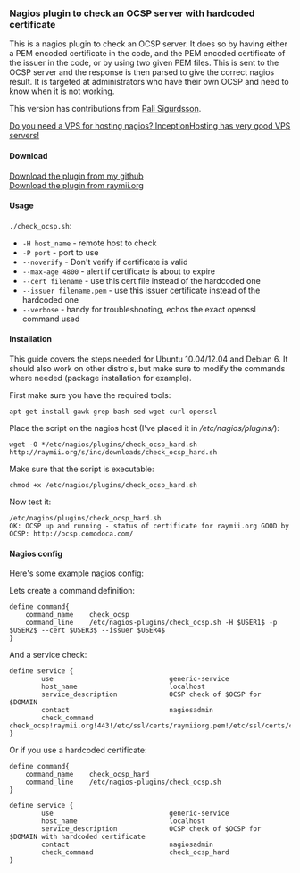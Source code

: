 ### Nagios plugin to check an OCSP server with hardcoded certificate 


This is a nagios plugin to check an OCSP server. It does so by having either a PEM encoded certificate in the code, and the PEM encoded certificate of the issuer in the code, or by using two given PEM files. This is sent to the OCSP server and the response is then parsed to give the correct nagios result. It is targeted at administrators who have their own OCSP and need to know when it is not working. 

This version has contributions from [Pali Sigurdsson](https://github.com/palli/).

[Do you need a VPS for hosting nagios? InceptionHosting has very good VPS servers!](http://clients.inceptionhosting.com/aff.php?aff=083)

#### Download

[Download the plugin from my github](https://github.com/RaymiiOrg/nagios)  
[Download the plugin from raymii.org](https://raymii.org/s/inc/downloads/check_ocsp.sh)  

#### Usage

`./check_ocsp.sh`:

- `-H host_name` - remote host to check
- `-P port` - port to use
- `--noverify` - Don't verify if certificate is valid
- `--max-age 4800` - alert if certificate is about to expire
- `--cert filename` - use this cert file instead of the hardcoded one
- `--issuer filename.pem` - use this issuer certificate instead of the hardcoded one
- `--verbose` - handy for troubleshooting, echos the exact openssl command used


#### Installation

This guide covers the steps needed for Ubuntu 10.04/12.04 and Debian 6. It should also work on other distro's, but make sure to modify the commands where needed (package installation for example).

First make sure you have the required tools:

    apt-get install gawk grep bash sed wget curl openssl

Place the script on the nagios host (I've placed it in */etc/nagios/plugins/*):

    wget -O */etc/nagios/plugins/check_ocsp_hard.sh http://raymii.org/s/inc/downloads/check_ocsp_hard.sh

Make sure that the script is executable:

    chmod +x /etc/nagios/plugins/check_ocsp_hard.sh

Now test it:

    /etc/nagios/plugins/check_ocsp_hard.sh
    OK: OCSP up and running - status of certificate for raymii.org GOOD by OCSP: http://ocsp.comodoca.com/

#### Nagios config

Here's some example nagios config:

Lets create a command definition:

    define command{
        command_name    check_ocsp
        command_line    /etc/nagios-plugins/check_ocsp.sh -H $USER1$ -p $USER2$ --cert $USER3$ --issuer $USER4$
    }

And a service check:

    define service {
            use                             generic-service
            host_name                       localhost
            service_description             OCSP check of $OCSP for $DOMAIN
            contact                         nagiosadmin                 
            check_command                   check_ocsp!raymii.org!443!/etc/ssl/certs/raymiiorg.pem!/etc/ssl/certs/comodo.pem
    }


Or if you use a hardcoded certificate:

    define command{
        command_name    check_ocsp_hard
        command_line    /etc/nagios-plugins/check_ocsp.sh
    }

    define service {
            use                             generic-service
            host_name                       localhost
            service_description             OCSP check of $OCSP for $DOMAIN with hardcoded certificate
            contact                         nagiosadmin                 
            check_command                   check_ocsp_hard
    }



